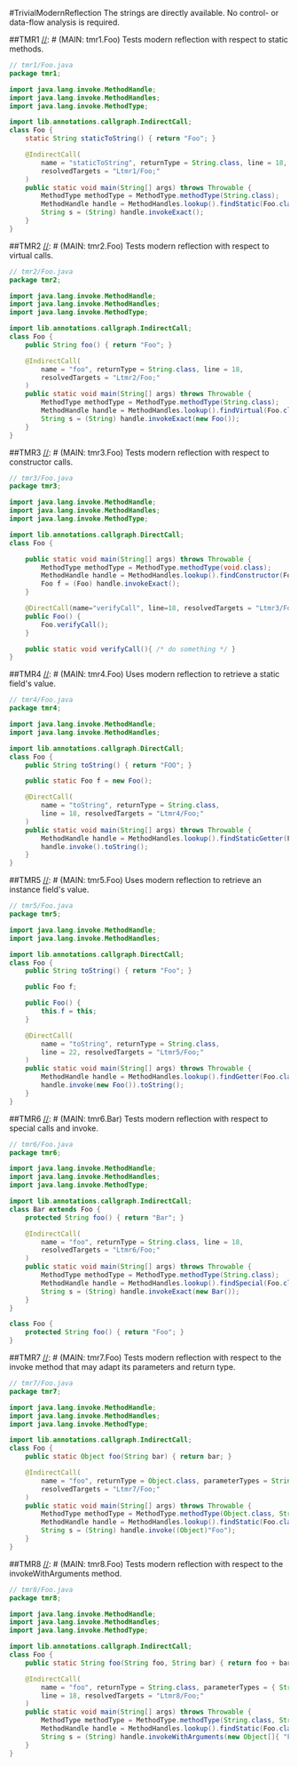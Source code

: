 #TrivialModernReflection
The strings are directly available. No control- or data-flow analysis is required.

##TMR1
[//]: # (MAIN: tmr1.Foo)
Tests modern reflection with respect to static methods.

```java
// tmr1/Foo.java
package tmr1;

import java.lang.invoke.MethodHandle;
import java.lang.invoke.MethodHandles;
import java.lang.invoke.MethodType;

import lib.annotations.callgraph.IndirectCall;
class Foo {
    static String staticToString() { return "Foo"; }

    @IndirectCall(
        name = "staticToString", returnType = String.class, line = 18,
        resolvedTargets = "Ltmr1/Foo;"
    )
    public static void main(String[] args) throws Throwable {
        MethodType methodType = MethodType.methodType(String.class);
        MethodHandle handle = MethodHandles.lookup().findStatic(Foo.class, "staticToString", methodType);
        String s = (String) handle.invokeExact();
    }
}
```
[//]: # (END)

##TMR2
[//]: # (MAIN: tmr2.Foo)
Tests modern reflection with respect to virtual calls.

```java
// tmr2/Foo.java
package tmr2;

import java.lang.invoke.MethodHandle;
import java.lang.invoke.MethodHandles;
import java.lang.invoke.MethodType;

import lib.annotations.callgraph.IndirectCall;
class Foo {
    public String foo() { return "Foo"; }

    @IndirectCall(
        name = "foo", returnType = String.class, line = 18,
        resolvedTargets = "Ltmr2/Foo;"
    )
    public static void main(String[] args) throws Throwable {
        MethodType methodType = MethodType.methodType(String.class);
        MethodHandle handle = MethodHandles.lookup().findVirtual(Foo.class, "foo", methodType);
        String s = (String) handle.invokeExact(new Foo());
    }
}
```
[//]: # (END)

##TMR3
[//]: # (MAIN: tmr3.Foo)
Tests modern reflection with respect to constructor calls.

```java
// tmr3/Foo.java
package tmr3;

import java.lang.invoke.MethodHandle;
import java.lang.invoke.MethodHandles;
import java.lang.invoke.MethodType;

import lib.annotations.callgraph.DirectCall;
class Foo {

    public static void main(String[] args) throws Throwable {
        MethodType methodType = MethodType.methodType(void.class);
        MethodHandle handle = MethodHandles.lookup().findConstructor(Foo.class, methodType);
        Foo f = (Foo) handle.invokeExact();
    }

    @DirectCall(name="verifyCall", line=18, resolvedTargets = "Ltmr3/Foo;")
    public Foo() {
        Foo.verifyCall();
    }

    public static void verifyCall(){ /* do something */ }
}
```
[//]: # (END)

##TMR4
[//]: # (MAIN: tmr4.Foo)
Uses modern reflection to retrieve a static field's value.

```java
// tmr4/Foo.java
package tmr4;

import java.lang.invoke.MethodHandle;
import java.lang.invoke.MethodHandles;

import lib.annotations.callgraph.DirectCall;
class Foo {
    public String toString() { return "FOO"; }

    public static Foo f = new Foo();

    @DirectCall(
        name = "toString", returnType = String.class,
        line = 18, resolvedTargets = "Ltmr4/Foo;"
    )
    public static void main(String[] args) throws Throwable {
        MethodHandle handle = MethodHandles.lookup().findStaticGetter(Foo.class, "f", Foo.class);
        handle.invoke().toString();
    }
}

```

[//]: # (END)

##TMR5
[//]: # (MAIN: tmr5.Foo)
Uses modern reflection to retrieve an instance field's value.

```java
// tmr5/Foo.java
package tmr5;

import java.lang.invoke.MethodHandle;
import java.lang.invoke.MethodHandles;

import lib.annotations.callgraph.DirectCall;
class Foo {
    public String toString() { return "Foo"; }

    public Foo f;

    public Foo() {
        this.f = this;
    }

    @DirectCall(
        name = "toString", returnType = String.class,
        line = 22, resolvedTargets = "Ltmr5/Foo;"
    )
    public static void main(String[] args) throws Throwable {
        MethodHandle handle = MethodHandles.lookup().findGetter(Foo.class, "f", Foo.class);
        handle.invoke(new Foo()).toString();
    }
}

```

[//]: # (END)

##TMR6
[//]: # (MAIN: tmr6.Bar)
Tests modern reflection with respect to special calls and invoke.

```java
// tmr6/Foo.java
package tmr6;

import java.lang.invoke.MethodHandle;
import java.lang.invoke.MethodHandles;
import java.lang.invoke.MethodType;

import lib.annotations.callgraph.IndirectCall;
class Bar extends Foo {
    protected String foo() { return "Bar"; }

    @IndirectCall(
        name = "foo", returnType = String.class, line = 18,
        resolvedTargets = "Ltmr6/Foo;"
    )
    public static void main(String[] args) throws Throwable {
        MethodType methodType = MethodType.methodType(String.class);
        MethodHandle handle = MethodHandles.lookup().findSpecial(Foo.class, "foo", methodType, Bar.class);
        String s = (String) handle.invokeExact(new Bar());
    }
}

class Foo {
    protected String foo() { return "Foo"; }
}
```
[//]: # (END)

##TMR7
[//]: # (MAIN: tmr7.Foo)
Tests modern reflection with respect to the invoke method that may
adapt its parameters and return type.

```java
// tmr7/Foo.java
package tmr7;

import java.lang.invoke.MethodHandle;
import java.lang.invoke.MethodHandles;
import java.lang.invoke.MethodType;

import lib.annotations.callgraph.IndirectCall;
class Foo {
    public static Object foo(String bar) { return bar; }

    @IndirectCall(
        name = "foo", returnType = Object.class, parameterTypes = String.class, line = 18,
        resolvedTargets = "Ltmr7/Foo;"
    )
    public static void main(String[] args) throws Throwable {
        MethodType methodType = MethodType.methodType(Object.class, String.class);
        MethodHandle handle = MethodHandles.lookup().findStatic(Foo.class, "foo", methodType);
        String s = (String) handle.invoke((Object)"Foo");
    }
}
```
[//]: # (END)

##TMR8
[//]: # (MAIN: tmr8.Foo)
Tests modern reflection with respect to the invokeWithArguments method.

```java
// tmr8/Foo.java
package tmr8;

import java.lang.invoke.MethodHandle;
import java.lang.invoke.MethodHandles;
import java.lang.invoke.MethodType;

import lib.annotations.callgraph.IndirectCall;
class Foo {
    public static String foo(String foo, String bar) { return foo + bar; }

    @IndirectCall(
        name = "foo", returnType = String.class, parameterTypes = { String.class, String.class },
        line = 18, resolvedTargets = "Ltmr8/Foo;"
    )
    public static void main(String[] args) throws Throwable {
        MethodType methodType = MethodType.methodType(String.class, String.class, String.class);
        MethodHandle handle = MethodHandles.lookup().findStatic(Foo.class, "foo", methodType);
        String s = (String) handle.invokeWithArguments(new Object[]{ "Foo", "Bar" });
    }
}
```
[//]: # (END)
